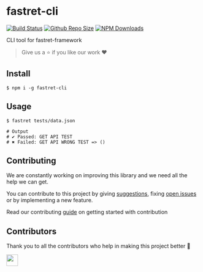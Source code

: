 # fastret-cli

[![Build Status](https://travis-ci.com/arshadkazmi42/fastret-cli.svg?branch=master)](https://travis-ci.com/arshadkazmi42/fastret-cli)
[![Github Repo Size](https://img.shields.io/github/repo-size/arshadkazmi42/fastret-cli.svg)](https://github.com/arshadkazmi42/fastret-cli)
[![NPM Downloads](https://img.shields.io/npm/dt/fastret-cli.svg)](https://www.npmjs.com/package/fastret-cli)

CLI tool for fastret-framework

> Give us a :star: if you like our work :heart:

## Install

```shell
$ npm i -g fastret-cli
```

## Usage

```shell
$ fastret tests/data.json

# Output
# ✔ Passed: GET API TEST
# ✖ Failed: GET API WRONG TEST => ()
```

## Contributing

We are constantly working on improving this library and we need all the help we can get. 

You can contribute to this project by giving [suggestions](https://github.com/arshadkazmi42/fastret-cli/issues/new), fixing [open issues](https://github.com/arshadkazmi42/fastret-cli/issues) or by implementing a new feature. 

Read our contributing [guide](CONTRIBUTING.md) on getting started with contribution

## Contributors

Thank you to all the contributors who help in making this project better :raised_hands:

<a href="https://github.com/arshadkazmi42"><img src="https://github.com/arshadkazmi42.png" width="30" /></a>
